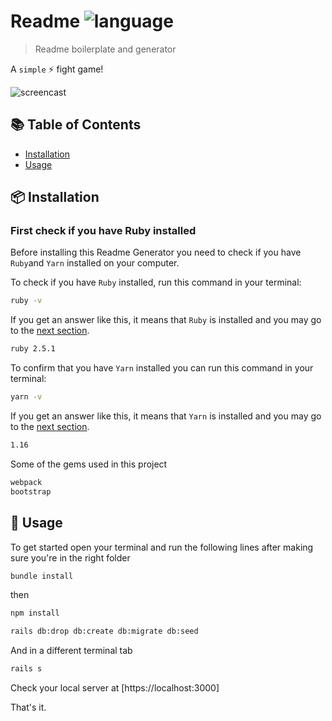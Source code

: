 # Readme ![language](https://img.shields.io/badge/language-javascript-blue.svg)

> Readme boilerplate and generator

A `simple` :zap: fight game!

![screencast](http://g.recordit.co/78kFuVbtZh.gif)


## :books: Table of Contents

- [Installation](#package-installation)
- [Usage](#rocket-usage)


## :package: Installation

### First check if you have Ruby installed

Before installing this Readme Generator you need to check if you have `Ruby`and `Yarn` installed on your computer.

To check if you have `Ruby` installed, run this command in your terminal:

```sh
ruby -v
```

If you get an answer like this, it means that `Ruby` is installed and you may go to the [next section](#then-install-the-readme-generator).

```sh
ruby 2.5.1
```

To confirm that you have `Yarn` installed you can run this command in your terminal:

```sh
yarn -v
```

If you get an answer like this, it means that `Yarn` is installed and you may go to the [next section](#then-install-the-readme-generator).

```sh
1.16
```

Some of the gems used in this project

```sh
webpack
bootstrap
```

## :rocket: Usage

To get started open your terminal and run the following lines after making sure you're in the right folder

```sh
bundle install
```

then

```sh
npm install
```

```sh
rails db:drop db:create db:migrate db:seed
```

And in a different terminal tab

```sh
rails s
```
Check your local server at [https://localhost:3000]

That's it.
